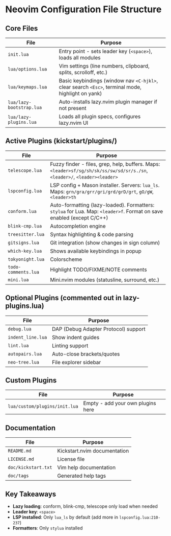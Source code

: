 # Neovim Configuration File Structure

## Core Files

| File | Purpose |
|------|---------|
| `init.lua` | Entry point - sets leader key (`<space>`), loads all modules |
| `lua/options.lua` | Vim settings (line numbers, clipboard, splits, scrolloff, etc.) |
| `lua/keymaps.lua` | Basic keybindings (window nav `<C-hjkl>`, clear search `<Esc>`, terminal mode, highlight on yank) |
| `lua/lazy-bootstrap.lua` | Auto-installs lazy.nvim plugin manager if not present |
| `lua/lazy-plugins.lua` | Loads all plugin specs, configures lazy.nvim UI |

## Active Plugins (kickstart/plugins/)

| File | Purpose |
|------|---------|
| `telescope.lua` | Fuzzy finder - files, grep, help, buffers. Maps: `<leader>sf/sg/sh/sk/ss/sw/sd/sr/s./sn`, `<leader>/`, `<leader><leader>` |
| `lspconfig.lua` | LSP config + Mason installer. Servers: `lua_ls`. Maps: `grn/gra/grr/gri/grd/grD/grt`, `gO/gW`, `<leader>th` |
| `conform.lua` | Auto-formatting (lazy-loaded). Formatters: `stylua` for Lua. Map: `<leader>f`. Format on save enabled (except C/C++) |
| `blink-cmp.lua` | Autocompletion engine |
| `treesitter.lua` | Syntax highlighting & code parsing |
| `gitsigns.lua` | Git integration (show changes in sign column) |
| `which-key.lua` | Shows available keybindings in popup |
| `tokyonight.lua` | Colorscheme |
| `todo-comments.lua` | Highlight TODO/FIXME/NOTE comments |
| `mini.lua` | Mini.nvim modules (statusline, surround, etc.) |

## Optional Plugins (commented out in lazy-plugins.lua)

| File | Purpose |
|------|---------|
| `debug.lua` | DAP (Debug Adapter Protocol) support |
| `indent_line.lua` | Show indent guides |
| `lint.lua` | Linting support |
| `autopairs.lua` | Auto-close brackets/quotes |
| `neo-tree.lua` | File explorer sidebar |

## Custom Plugins

| File | Purpose |
|------|---------|
| `lua/custom/plugins/init.lua` | Empty - add your own plugins here |

## Documentation

| File | Purpose |
|------|---------|
| `README.md` | Kickstart.nvim documentation |
| `LICENSE.md` | License file |
| `doc/kickstart.txt` | Vim help documentation |
| `doc/tags` | Generated help tags |

## Key Takeaways

- **Lazy loading**: conform, blink-cmp, telescope only load when needed
- **Leader key**: `<space>`
- **LSP installed**: Only `lua_ls` by default (add more in `lspconfig.lua:210-237`)
- **Formatters**: Only `stylua` installed
